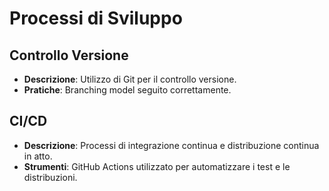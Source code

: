 # Processi di Sviluppo

## Controllo Versione
- **Descrizione**: Utilizzo di Git per il controllo versione.
- **Pratiche**: Branching model seguito correttamente.

## CI/CD
- **Descrizione**: Processi di integrazione continua e distribuzione continua in atto.
- **Strumenti**: GitHub Actions utilizzato per automatizzare i test e le distribuzioni. 